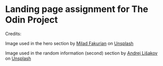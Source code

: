 # Landing page assignment for The Odin Project

Credits:

Image used in the hero section by <a href="https://unsplash.com/@fakurian?utm_content=creditCopyText&utm_medium=referral&utm_source=unsplash">Milad Fakurian</a> on <a href="https://unsplash.com/photos/blue-orange-and-yellow-wallpaper-E8Ufcyxz514?utm_content=creditCopyText&utm_medium=referral&utm_source=unsplash">Unsplash</a>

Image used in the random information (second) section by <a href="https://unsplash.com/@lishakov?utm_content=creditCopyText&utm_medium=referral&utm_source=unsplash">Andrej Lišakov</a> on <a href="https://unsplash.com/photos/a-close-up-of-three-different-colors-of-paper-V2OyJtFqEtY?utm_content=creditCopyText&utm_medium=referral&utm_source=unsplash">Unsplash</a>
